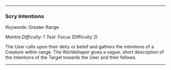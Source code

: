 ___

### Scry Intentions

*Keywords*: Greater Range

*Mantra Difficulty*: 1
*Test*: Focus (Difficulty 2)

The User calls upon their deity or belief and gathers the intentions of a Creature within range. The Worldshaper gives a vague, short description of the intentions of the Target towards the User and their fellows.

___